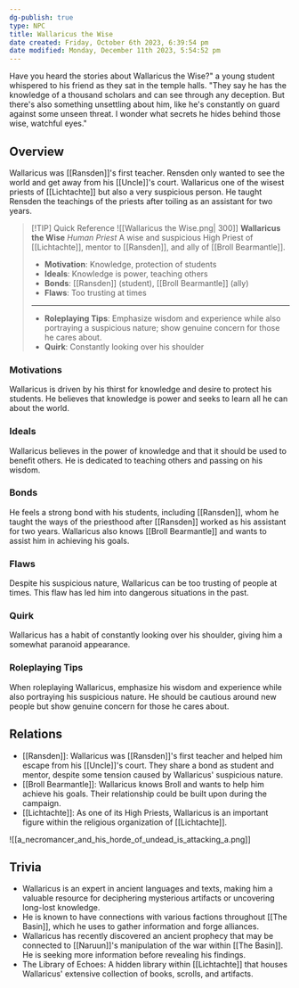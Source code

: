 ```yaml
---
dg-publish: true
type: NPC
title: Wallaricus the Wise
date created: Friday, October 6th 2023, 6:39:54 pm
date modified: Monday, December 11th 2023, 5:54:52 pm
---
```


Have you heard the stories about Wallaricus the Wise?" a young student whispered to his friend as they sat in the temple halls. "They say he has the knowledge of a thousand scholars and can see through any deception. But there's also something unsettling about him, like he's constantly on guard against some unseen threat. I wonder what secrets he hides behind those wise, watchful eyes."

## Overview

Wallaricus was [[Ransden]]'s first teacher. Rensden only wanted to see the world and get away from his [[Uncle]]'s court. Wallaricus one of the wisest priests of [[Lichtachte]] but also a very suspicious person. He taught Rensden the teachings of the priests after toiling as an assistant for two years.

> [!TIP] Quick Reference
> ![[Wallaricus the Wise.png| 300]] 
> **Wallaricus the Wise** _Human Priest_ 
>  A wise and suspicious High Priest of [[Lichtachte]], mentor to [[Ransden]], and ally of [[Broll Bearmantle]].
>- **Motivation**: Knowledge, protection of students
>- **Ideals**: Knowledge is power, teaching others
>- **Bonds**: [[Ransden]] (student), [[Broll Bearmantle]] (ally)
>- **Flaws**: Too trusting at times
> ____
>- **Roleplaying Tips**: Emphasize wisdom and experience while also portraying a suspicious nature; show genuine concern for those he cares about.
>-  **Quirk**: Constantly looking over his shoulder

### Motivations

Wallaricus is driven by his thirst for knowledge and desire to protect his students. He believes that knowledge is power and seeks to learn all he can about the world.

### Ideals

Wallaricus believes in the power of knowledge and that it should be used to benefit others. He is dedicated to teaching others and passing on his wisdom.

### Bonds

He feels a strong bond with his students, including [[Ransden]], whom he taught the ways of the priesthood after [[Ransden]] worked as his assistant for two years. Wallaricus also knows [[Broll Bearmantle]] and wants to assist him in achieving his goals.

### Flaws

Despite his suspicious nature, Wallaricus can be too trusting of people at times. This flaw has led him into dangerous situations in the past.

### Quirk

Wallaricus has a habit of constantly looking over his shoulder, giving him a somewhat paranoid appearance.

### Roleplaying Tips

When roleplaying Wallaricus, emphasize his wisdom and experience while also portraying his suspicious nature. He should be cautious around new people but show genuine concern for those he cares about.

## Relations
- [[Ransden]]: Wallaricus was [[Ransden]]'s first teacher and helped him escape from his [[Uncle]]'s court. They share a bond as student and mentor, despite some tension caused by Wallaricus' suspicious nature.
- [[Broll Bearmantle]]: Wallaricus knows Broll and wants to help him achieve his goals. Their relationship could be built upon during the campaign.
- [[Lichtachte]]: As one of its High Priests, Wallaricus is an important figure within the religious organization of [[Lichtachte]].

![[a_necromancer_and_his_horde_of_undead_is_attacking_a.png]]

## Trivia

- Wallaricus is an expert in ancient languages and texts, making him a valuable resource for deciphering mysterious artifacts or uncovering long-lost knowledge.
- He is known to have connections with various factions throughout [[The Basin]], which he uses to gather information and forge alliances.
- Wallaricus has recently discovered an ancient prophecy that may be connected to [[Naruun]]'s manipulation of the war within [[The Basin]]. He is seeking more information before revealing his findings.
- The Library of Echoes: A hidden library within [[Lichtachte]] that houses Wallaricus' extensive collection of books, scrolls, and artifacts.

